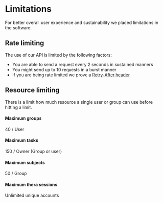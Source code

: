 # Limitations

For better overall user experience and sustainability we placed limitations in the software.

## Rate limiting

The use of our API is limited by the following factors:
* You are able to send a request every 2 seconds in sustained manners
* You might send up to 10 requests in a burst manner
* If you are being rate limited we prove a [Retry-After header](https://developer.mozilla.org/en-US/docs/Web/HTTP/Headers/Retry-After)

## Resource limiting

There is a limit how much resource a single user or group can use before hitting a limit.

#### Maximum groups
40 / User

#### Maximum tasks
150 / Owner (Group or user)

#### Maximum subjects
50 / Group

#### Maximum thera sessions
Unlimited unique accounts